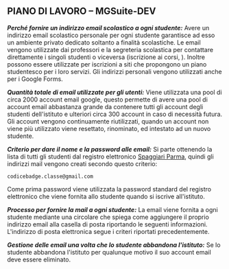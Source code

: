 ## **PIANO DI LAVORO – MGSuite-DEV**

***Perché fornire un indirizzo email scolastico a ogni studente:***
Avere un indirizzo email scolastico personale per ogni studente garantisce ad esso un ambiente privato dedicato soltanto a finalità scolastiche. Le email vengono utilizzate dai professori e la segreteria scolastica per contattare direttamente i singoli studenti o viceversa (iscrizione ai corsi, ). Inoltre possono essere utilizzate per iscrizioni a siti che propongono un piano studentesco per i loro servizi. Gli indirizzi personali vengono utilizzati anche per i Google Forms.

***Quantità totale di email utilizzate per gli utenti:***
Viene utilizzata una pool di circa 2000 account email google, questo permette di avere una pool di account email abbastanza grande da contenere tutti gli account degli studenti dell'istituto e ulteriori circa 300 account in caso di necessità futura.
Gli account vengono continuamente riutilizzati, quando un account non viene più utilizzato viene resettato, rinominato, ed intestato ad un nuovo studente.

***Criterio per dare il nome e la password alle email:***
Si parte ottenendo la lista di tutti gli studenti dal registro elettronico [Spaggiari Parma](https://web.spaggiari.eu/), quindi gli indirizzi mail vengono creati secondo questo criterio:

    codicebadge.classe@gmail.com
Come prima password viene utilizzata la password standard del registro elettronico che viene fornita allo studente quando si iscrive all'istituto.

***Processo per fornire la mail a ogni studente:***
La email viene fornita a ogni studente mediante una circolare che spiega come aggiungere il proprio indirizzo email alla casella di posta riportando le seguenti informazioni. L'indirizzo di posta elettronica segue i criteri riportati precedentemente.

***Gestione delle email una volta che lo studente abbandona l'istituto:***
Se lo studente abbandona l'istituto per qualunque motivo il suo account email deve essere eliminato.
<!--stackedit_data:
eyJoaXN0b3J5IjpbLTI5NTcxNjg4NiwyMDc4NTM4NzAwLC04MT
c4MzU2MTUsNTA0MTk0OTkyXX0=
-->